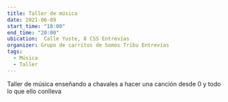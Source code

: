 ```yaml
---
title: Taller de música
date: 2021-06-09
start_time: "18:00"
end_time: "20:00"
ubication:  Calle Yuste, 8 CSS Entrevías
organizer: Grupo de carritos de Somos Tribu Entrevías
tags:
  - Música
  - Taller
---
```

Taller de música enseñando a chavales a hacer una canción desde 0 y todo lo que ello conlleva
